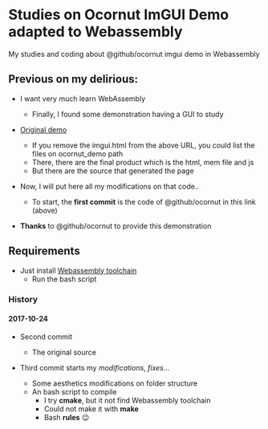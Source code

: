 # Studies on Ocornut ImGUI Demo adapted to Webassembly
My studies and coding about @github/ocornut imgui demo in Webassembly

## Previous on my delirious:

* I want very much learn WebAssembly
  * Finally, I found some demonstration having a GUI to study


* [Original demo](http://sol.gfxile.net/ocornut_demo/imgui.html)
  * If you remove the imgui.html from the above URL, you could list the files on ocornut_demo path
  * There, there are the final product which is the html, mem file and js
  * But there are the source that generated the page


* Now, I will put here all my modifications on that code..
   * To start, the __first commit__ is the code of @github/ocornut in this link (above)


* **Thanks** to @github/ocornut to provide this demonstration

## Requirements
* Just install [Webassembly toolchain](http://webassembly.org/getting-started/developers-guide/)
  * Run the bash script


### History
#### 2017-10-24

* Second commit
  * The original source


* Third commit starts my *modifications*, *fixes*...
  * Some aesthetics modifications on folder structure
  * An bash script to compile
    * I try __cmake__, but it not find Webassembly toolchain
    * Could not make it with __make__
    * Bash __rules__ :wink:

